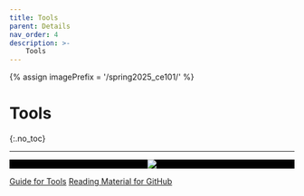 ```yaml
---
title: Tools
parent: Details
nav_order: 4
description: >-
    Tools
---
```

{% assign imagePrefix = '/spring2025_ce101/' %}
# Tools
{:.no_toc}

---
<link rel="stylesheet" href="{{ imagePrefix }}assets/css/style.css">

<p align='center' style="background-color:black;">
  <img src='{{ imagePrefix }}assets/images/policy/tools.png' />
</p>



[//]: # (![image]&#40;/assets/images/policy/tools.png&#41;)

<a href="" class="btn btn-outline h6" id="guide_for_tools_url">Guide for Tools</a>
<a href="" class="btn btn-outline h6" id="reading_material_for_github_url">Reading Material for GitHub</a>

<div id="loader"></div>

<script src="../assets/js/library.js"></script>
<script>
    library.staticData("{{site.courseDetails_sheet_url}}", "{{site.courseDetails}}","general_site_details", "tools" ,{{site.site_mode_isOffline}}, "{{site.general_data_csv}}");
</script>

<script>
        const siteButton = document.getElementById('menu-button');
        const siteNav = document.querySelector('.site-nav');

        let isVisible = false;

        siteButton.addEventListener('click', function(event) {
            event.preventDefault();
            if (isVisible) {
                siteNav.style.display = 'none';
                isVisible = false;
            } else {
                siteNav.style.display = 'block';
                isVisible = true;
            }
        });
    </script>